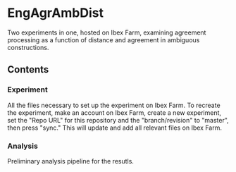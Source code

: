 # EngAgrAmbDist
Two experiments in one, hosted on Ibex Farm, examining agreement processing as a function of distance and agreement in ambiguous constructions.

## Contents

### Experiment

All the files necessary to set up the experiment on Ibex Farm. To recreate the experiment, make an account on Ibex Farm, create a new experiment, set the "Repo URL" for this repository and the "branch/revision" to "master", then press "sync." This will update and add all relevant files on Ibex Farm.

### Analysis

Preliminary analysis pipeline for the resutls.
